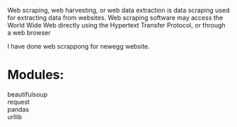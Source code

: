 Web scraping, web harvesting, or web data extraction is data scraping used for extracting data from websites. Web scraping software may access the World Wide Web directly using the Hypertext Transfer Protocol, or through a web browser<br>

I have done web scrappong for newegg website.<br>

# Modules:<br>

beautifulsoup<br>
request<br>
pandas<br>
urllib<br>
